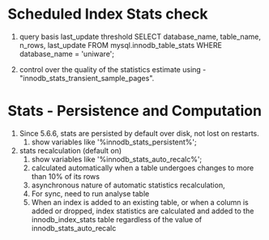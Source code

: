# Scheduled Index Stats check
1. query basis last_update threshold
SELECT database_name, 
       table_name, 
       n_rows, 
       last_update 
FROM   mysql.innodb_table_stats 
WHERE  database_name = 'uniware'; 

2. control over the quality of the statistics estimate using - "innodb_stats_transient_sample_pages".

# Stats - Persistence and Computation
1. Since 5.6.6, stats are persisted by default over disk, not lost on restarts. 
    1. show variables like '%innodb_stats_persistent%';
2. stats recalculation (default on) 
    1. show variables like '%innodb_stats_auto_recalc%';
    2. calculated automatically when a table undergoes changes to more than 10% of its rows
    3. asynchronous nature of automatic statistics recalculation,
    4. For sync, need to run analyse table
    5. When an index is added to an existing table, or when a column is added or dropped, index statistics are calculated and added to the innodb_index_stats table regardless of the value of innodb_stats_auto_recalc


